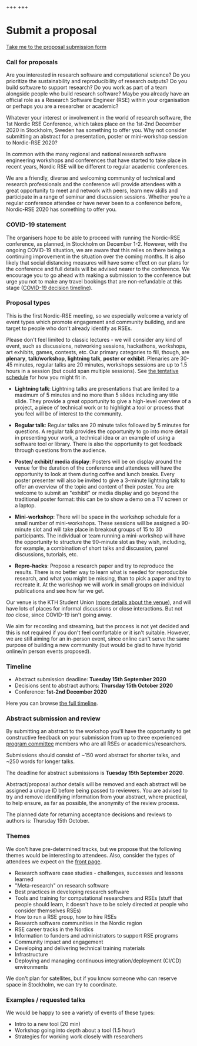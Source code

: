 +++
+++

# Submit a proposal


<a class="btn btn-primary btn-lg"
   href="https://indico.neic.no/event/146/"
   role="button">Take me to the proposal submission form</a>


### Call for proposals

Are you interested in research software and computational science? Do you
prioritize the sustainability and reproducibility of research outputs? Do you
build software to support research? Do you work as part of a team alongside
people who build research software? Maybe you already have an official role as
a Research Software Engineer (RSE) within your organisation or perhaps you are
a researcher or academic? 

Whatever your interest or involvement in the world of research software, the
1st Nordic RSE Conference, which takes place on the 1st-2nd December 2020 in
Stockholm, Sweden has something to offer you. Why not consider submitting an
abstract for a presentation, poster or mini-workshop session to Nordic-RSE
2020?

In common with the many regional and national research software engineering
workshops and conferences that have started to take place in recent years,
Nordic RSE will be different to regular academic conferences. 

We are a friendly, diverse and welcoming community of technical and research
professionals and the conference will provide attendees with a great
opportunity to meet and network with peers, learn new skills and participate in
a range of seminar and discussion sessions. Whether you’re a regular conference
attendee or have never been to a conference before, Nordic-RSE 2020 has
something to offer you.


### COVID-19 statement

The organisers hope to be able to proceed with running
the Nordic-RSE conference, as planned, in Stockholm on December 1-2.
However, with the ongoing COVID-19 situation, we are aware that this relies on
there being a continuing improvement in the situation over the coming months.
It is also likely that social distancing measures will have some effect on our
plans for the conference and full details will be advised nearer to the
conference. We encourage you to go ahead with making a submission to the
conference but urge you not to make any travel bookings that are non-refundable
at this stage ([COVID-19 decision timeline](/conference/timeline/)).


### Proposal types

This is the
first Nordic-RSE meeting, so we especially welcome a variety of event
types which promote engagement and community building, and are target
to people who don't already identify as RSEs.

Please don't feel limited to classic lectures - we will consider any
kind of event, such as discussions, networking sessions, hackathons,
workshops, art exhibits, games, contests, etc.  Our primary categories
to fill, though, are **plenary**, **talk/workshop**, **lightning
talk**, **poster or exhibit**.  Plenaries are 30-45 minutes,
regular talks are 20 minutes,
workshops sessions are up to 1.5 hours in a session (but could
span multiple sessions).  See [the tentative
schedule](/conference/schedule/) for how you might fit in.

* **Lightning talk**: Lightning talks are presentations that are limited to a maximum
  of 5 minutes and no more than 5 slides including any title slide. They provide
  a great opportunity to give a high-level overview of a project, a piece of
  technical work or to highlight a tool or process that you feel will be of
  interest to the community.

* **Regular talk**: Regular talks are 20 minute talks followed by 5 minutes for
  questions. A regular talk provides the opportunity to go into more detail in
  presenting your work, a technical idea or an example of using a software tool
  or library. There is also the opportunity to get feedback through questions
  from the audience.

* **Poster/ exhibit/ media display**: Posters will be on display around the venue for the duration of the
  conference and attendees will have the opportunity to look at them during
  coffee and lunch breaks. Every poster presenter will also be invited to give a
  3-minute lightning talk to offer an overview of the topic and content of their
  poster. You are welcome to submit an "exhibit" or media display and go beyond
  the traditional poster format: this can be to show a demo on a TV screen or a
  laptop.

* **Mini-workshop**: There will be space in the workshop schedule for a small number
  of mini-workshops. These sessions will be assigned a 90-minute slot and will
  take place in breakout groups of 15 to 30 participants. The individual or team
  running a mini-workshop will have the opportunity to structure the 90-minute
  slot as they wish, including, for example, a combination of short talks and
  discussion, panel discussions, tutorials, etc.

* **Repro-hacks**: Propose a research paper and try to reproduce the results. There
  is no better way to learn what is needed for reproducible research, and what
  you might be missing, than to pick a paper and try to recreate it. At the
  workshop we will work in small groups on individual publications and see how
  far we get.

Our venue is the KTH Student Union ([more details about the venue](/conference/practical/#venue)),
and will have lots of places for
informal discussions or close interactions.  But not *too* close,
since COVID-19 isn't going away.

We aim for recording and streaming, but the process is not yet decided
and this is not required if you don't feel comfortable or it isn't
suitable.  However, we are still aiming for an in-person event, since
online can't serve the same purpose of building a new community (but
would be glad to have hybrid online/in person events proposed).


### Timeline

- Abstract submission deadline: **Tuesday 15th September 2020**
- Decisions sent to abstract authors: **Thursday 15th October 2020**
- Conference: **1st-2nd December 2020**

Here you can browse [the full timeline](/conference/timeline/).


### Abstract submission and review

By submitting an abstract to the workshop you'll have the opportunity to get
constructive feedback on your submission from up to three experienced
[program committee](/conference/team/) members who are all RSEs or academics/researchers.

Submissions should consist of ~150 word abstract for
shorter talks, and ~250 words for longer talks.

The deadline for abstract submissions is **Tuesday 15th September 2020**.

Abstract/proposal author details will be removed and each abstract will be
assigned a unique ID before being passed to reviewers. You are advised to try
and remove identifying information from your abstract, where practical, to help
ensure, as far as possible, the anonymity of the review process.

The planned date for returning acceptance decisions and reviews to authors is:
Thursday 15th October.


### Themes

We don't have pre-determined tracks, but we propose that the following
themes would be interesting to attendees.  Also, consider the types of
attendees we expect on the [front page](/conference/).

- Research software case studies - challenges, successes and lessons learned
- "Meta-research" on research software
- Best practices in developing research software
- Tools and training for computational researchers and RSEs
  (stuff that people should learn, it doesn't have to be solely directed at
  people who consider themselves RSEs)
- How to run a RSE group, how to hire RSEs
- Research software communities in the Nordic region
- RSE career tracks in the Nordics
- Information to funders and administrators to support RSE programs
- Community impact and engagement
- Developing and delivering technical training materials
- Infrastructure
- Deploying and managing continuous integration/deployment (CI/CD) environments

We don't plan for satellites, but if you know someone who can reserve
space in Stockholm, we can try to coordinate.


### Examples / requested talks

We would be happy to see a variety of events of these types:

* Intro to a new tool (20 min)
* Workshop going into depth about a tool (1.5 hour)
* Strategies for working work closely with researchers

